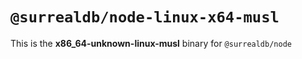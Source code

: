 # `@surrealdb/node-linux-x64-musl`

This is the **x86_64-unknown-linux-musl** binary for `@surrealdb/node`
